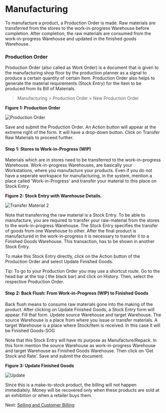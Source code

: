# Manufacturing

<p class="lead"> To manufacture a product, a Production Order is made. Raw materials are transferred from the stores to the work-in-progress Warehouse before completion. After completion, the raw materials are consumed from the work-in-progress Warehouse and updated in the finished goods Warehouse.</p>

### Production Order

Production Order (also called as Work Order) is a document that is given to the manufacturing shop floor by the production planner as a signal to produce a certain quantity of  certain Item. Production Order also helps to generate the material requirements (Stock Entry) for the Item to be produced from its Bill of Materials.

> Manufacturing > Production Order > New Production Order

__Figure 1: Production Order__

![Production Order](/assets/erpnext_org/images/erpnext/m-t-s-po-butterflyprint.png)

Save and submit the Production Order. An Action button will appear at the extreme right of the form. It will have a drop-down button. Click on Transfer Raw Materials to proceed further. 

#### Step 1: Stores to Work-in-Progress (WIP)

Materials which are in stores need to be transferred to the work-in-progress Warehouse. Work-in-progress Warehouses, are basically your Workstations, where you manufacture your products. Even if you do not have a seperate workspace for manufacturing, in the system, mention a place called 'Work-in-Progress' and transfer your material to this place on Stock Entry.

__Figure 2: Stock Entry with Warehouse Details.__

![Transfer Material 2](/assets/erpnext_org/images/erpnext/m-t-s-transfer-material.png)

Note that transferring the raw material is a Stock Entry. To be able to manufacture, you are required to transfer your raw-material from the stores to the work-in-progress Warehouse. The Stock Entry specifies the transfer of goods from one Warehouse to other. After the final product is manufactured in the work-in-progress it is necessary to transfer it to a Finished Goods Warehouse. This transaction, has to be shown in another Stock Entry.

To make this Stock Entry directly, click on the Action button of the Production Order and select Update Finished Goods.

<i class="icon-lightbulb text-warning" style="font-size: 200%"></i> Tip: To go to your Production Order you may use a shortcut route. Go to the head bar at the top ( the black bar) and click on History. Then, select the respective Production Order.

#### Step 2: Back Flush: From Work-in-Progress (WIP) to Finished Goods

Back flush means to consume raw materials gone into the making of the product. 
After clicking on Update Finished Goods, a Stock Entry form will appear.  Fill that form. Update source Warehouse and target Warehouse. The source Warehouse is a place from where you issue or transfer materials. A target Warehouse is a place where Stock/Item is received. In this case it will be Finished Goods-SOG

Note that this Stock Entry will have its purpose as Manufacture/Repack. In this form mention the source Warehouse as work-in-progress Warehouse and target Warehouse as Finished Goods Warehouse. Then click on ‘Get Stock and Rate’. Save and submit the document.

__Figure 3: Update Finished Goods__

![Update](/assets/erpnext_org/images/erpnext/m-t-s-update-fg.png)

Since this is a make-to-stock product, the billing will not happen immediately. Money will be recovered only when these products are sold at an exhibition or when a retailer buys them.



Next: [Selling and Customer Billing](/apps/erpnext/guide-books/make-to-stock/selling)

